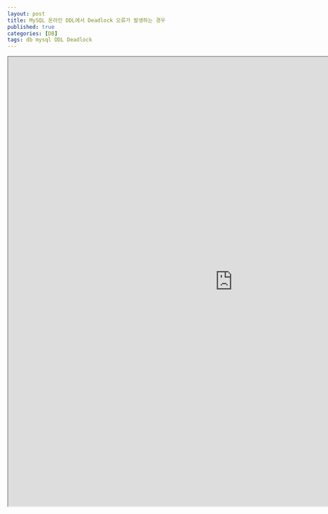 ```yaml
---
layout: post
title: MySQL 온라인 DDL에서 Deadlock 오류가 발생하는 경우
published: true
categories: [DB]
tags: db mysql DDL Deadlock
---
```

<iframe width="1024" height="1024" src="https://docs.google.com/document/d/e/2PACX-1vRHjet16g6TCRP8mcS0wtFtoksZMSbVl78GfBkgtLxMuk3SKHDKP2kwnFZzmytlr8Dik22KKTa1JYKf/pub?embedded=true"></iframe>   
   